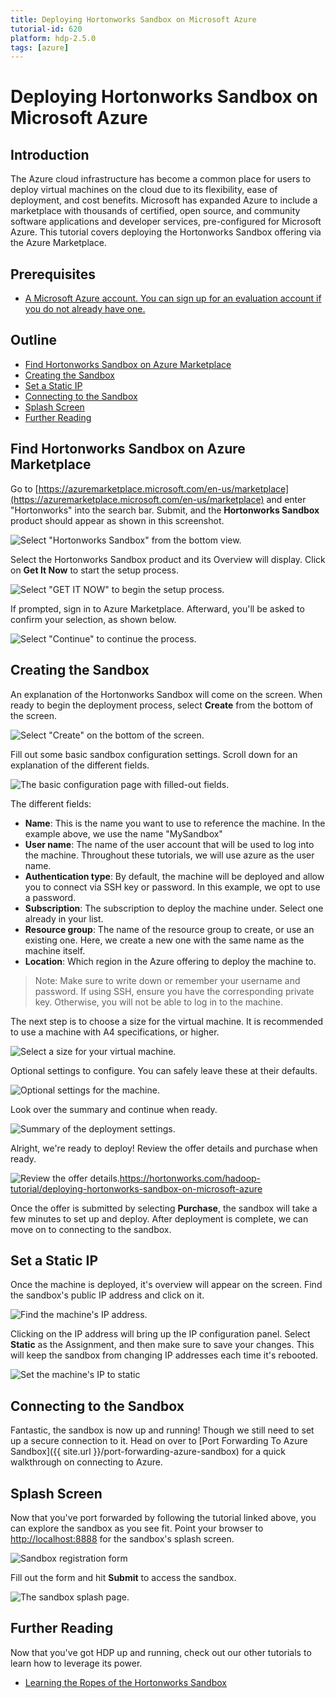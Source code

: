 ```yaml
---
title: Deploying Hortonworks Sandbox on Microsoft Azure
tutorial-id: 620
platform: hdp-2.5.0
tags: [azure]
---
```


# Deploying Hortonworks Sandbox on Microsoft Azure

## Introduction

The Azure cloud infrastructure has become a common place for users to deploy virtual machines on the cloud due to its flexibility, ease of deployment, and cost benefits.  Microsoft has expanded Azure to include a marketplace with thousands of certified, open source, and community software applications and developer services, pre-configured for Microsoft Azure.  This tutorial covers deploying the Hortonworks Sandbox offering via the Azure Marketplace.

## Prerequisites

- [A Microsoft Azure account. You can sign up for an evaluation account if you do not already have one.](https://azure.microsoft.com/en-us/free/)

## Outline

- [Find Hortonworks Sandbox on Azure Marketplace](#find-hortonworks-sandbox-on-azure-marketplace)
- [Creating the Sandbox](#creating-the-sandbox)
- [Set a Static IP](#set-a-static-ip)
- [Connecting to the Sandbox](#connecting-to-the-sandbox)
- [Splash Screen](#splash-screen)
- [Further Reading](#further-reading)

## Find Hortonworks Sandbox on Azure Marketplace

Go to [https://azuremarketplace.microsoft.com/en-us/marketplace](https://azuremarketplace.microsoft.com/en-us/marketplace) and enter "Hortonworks" into the search bar.  Submit, and the **Hortonworks Sandbox** product should appear as shown in this screenshot.

![Select "Hortonworks Sandbox" from the bottom view.](assets/1.jpg)

Select the Hortonworks Sandbox product and its Overview will display.  Click on **Get It Now** to start the setup process.

![Select "GET IT NOW" to begin the setup process.](assets/2.jpg)

If prompted, sign in to Azure Marketplace.  Afterward, you'll be asked to confirm your selection, as shown below.

![Select "Continue" to continue the process.](assets/3.jpg)

## Creating the Sandbox

An explanation of the Hortonworks Sandbox will come on the screen.  When ready to begin the deployment process, select **Create** from the bottom of the screen.

![Select "Create" on the bottom of the screen.](assets/4.jpg)

Fill out some basic sandbox configuration settings.  Scroll down for an explanation of the different fields.

![The basic configuration page with filled-out fields.](assets/5.jpg)

The different fields:
-   **Name**: This is the name you want to use to reference the machine.  In the example above, we use the name "MySandbox"
-   **User name**: The name of the user account that will be used to log into the machine.  Throughout these tutorials, we will use azure as the user name.
-   **Authentication type**: By default, the machine will be deployed and allow you to connect via SSH key or password.  In this example, we opt to use a password.
-   **Subscription**: The subscription to deploy the machine under.  Select one already in your list.
-   **Resource group**: The name of the resource group to create, or use an existing one.  Here, we create a new one with the same name as the machine itself.
-   **Location**: Which region in the Azure offering to deploy the machine to.

> Note: Make sure to write down or remember your username and password.  If using SSH, ensure you have the corresponding private key.  Otherwise, you will not be able to log in to the machine.

The next step is to choose a size for the virtual machine.  It is recommended to use a machine with A4 specifications, or higher.

![Select a size for your virtual machine.](assets/6.jpg)

Optional settings to configure.  You can safely leave these at their defaults.

![Optional settings for the machine.](assets/7.jpg)

Look over the summary and continue when ready.

![Summary of the deployment settings.](assets/8.jpg)

Alright, we're ready to deploy!  Review the offer details and purchase when ready.

![Review the offer details.](assets/9.jpg)https://hortonworks.com/hadoop-tutorial/deploying-hortonworks-sandbox-on-microsoft-azure

Once the offer is submitted by selecting **Purchase**, the sandbox will take a few minutes to set up and deploy.  After deployment is complete, we can move on to connecting to the sandbox.

## Set a Static IP

Once the machine is deployed, it's overview will appear on the screen.  Find the sandbox's public IP address and click on it.

![Find the machine's IP address.](assets/10.jpg)

Clicking on the IP address will bring up the IP configuration panel.  Select **Static** as the Assignment, and then make sure to save your changes.  This will keep the sandbox from changing IP addresses each time it's rebooted.

![Set the machine's IP to static](assets/static-ip.jpg)

## Connecting to the Sandbox

Fantastic, the sandbox is now up and running!  Though we still need to set up a secure connection to it.  Head on over to [Port Forwarding To Azure Sandbox]({{ site.url }}/port-forwarding-azure-sandbox) for a quick walkthrough on connecting to Azure.

## Splash Screen

Now that you've port forwarded by following the tutorial linked above, you can explore the sandbox as you see fit.  Point your browser to [http://localhost:8888](http://localhost:8888) for the sandbox's splash screen.

![Sandbox registration form](assets/sandbox-registration.jpg)

Fill out the form and hit **Submit** to access the sandbox.

![The sandbox splash page.](assets/sandbox-splash.jpg)

## Further Reading

Now that you've got HDP up and running, check out our other tutorials to learn how to leverage its power.

- [Learning the Ropes of the Hortonworks Sandbox](https://hortonworks.com/hadoop-tutorial/learning-the-ropes-of-the-hortonworks-sandbox)
